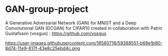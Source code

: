 # GAN-group-project
A Generative Adversarial Network (GAN) for MNIST and a Deep Convolutional GAN (DCGAN) for CIFAR10 created in collaboration with Patric Gustafsson (vosgus) : https://github.com/vosgus


https://user-images.githubusercontent.com/18560718/59388551-b68e1b80-8d74-11e9-817f-43e8c25ebd4c.png
